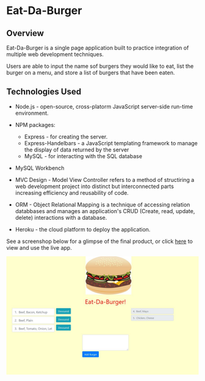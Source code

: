 # Eat-Da-Burger

## Overview

Eat-Da-Burger is a single page application built to practice integration of multiple web development techniques.

Users are able to input the name sof burgers they would like to eat, list the burger on a menu, and store a list of burgers that have been eaten.

## Technologies Used

* Node.js - open-source, cross-platorm JavaScript server-side run-time environment.

* NPM packages:
  * Express - for creating the server.
  * Express-Handelbars - a JavaScript templating framework to manage the display of data returned by the server
  * MySQL - for interacting with the SQL database

* MySQL Workbench

* MVC Design - Model View Controller refers to a method of structiring a web development project into distinct but interconnected parts increasing efficiency and reusability of code.

* ORM - Object Relational Mapping is a technique of accessing relation databbases and manages an application's CRUD (Create, read, update, delete) interactions with a database.

* Heroku - the cloud platform to deploy the application.

See a screenshop below for a glimpse of the final product, or click [here](https://desolate-ravine-10850.herokuapp.com/) to view and use the live app.

![Screenshot](./public/assets/img/Capture.JPG)
